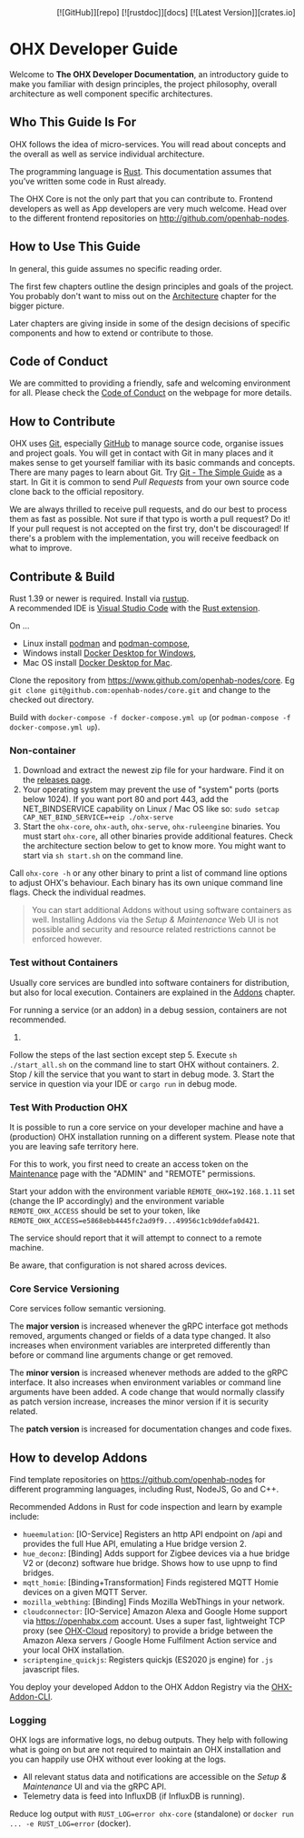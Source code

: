 <span style="float:right">
  [![GitHub]][repo]
  [![rustdoc]][docs]
  [![Latest Version]][crates.io]
</span>

[GitHub]: /img/github.svg
[repo]: https://github.com/openhab-nodes/core
[rustdoc]: /img/rustdoc.svg
[docs]: https://github.com/openhab-nodes/core
[Latest Version]: https://img.shields.io/crates/v/ohx-core.svg?style=social
[crates.io]: https://crates.io/crates/ohx-core

<div style="clear:both"></div>

# OHX Developer Guide

Welcome to **The OHX Developer Documentation**, an introductory guide to make you familiar with design principles, the project philosophy, overall architecture as well component specific architectures.

## Who This Guide Is For
OHX follows the idea of micro-services.
You will read about concepts and the overall as well as service individual architecture.

The programming language is [Rust](https://doc.rust-lang.org/book).
This documentation assumes that you’ve written some code in Rust already.

The OHX Core is not the only part that you can contribute to.
Frontend developers as well as App developers are very much welcome.
Head over to the different frontend repositories on http://github.com/openhab-nodes.

## How to Use This Guide

In general, this guide assumes no specific reading order.

The first few chapters outline the design principles and goals of the project.
You probably don't want to miss out on the [Architecture](/developer/architecture) chapter for the bigger picture.

Later chapters are giving inside in some of the design decisions of specific components and how to extend or contribute to those.

## Code of Conduct

We are committed to providing a friendly, safe and welcoming environment for all.
Please check the [Code of Conduct](https://openhabx.com/conduct) on the webpage for more details.

## How to Contribute

OHX uses [Git](https://git-scm.com), especially [GitHub](https://github.com/openhab-nodes) to manage source code, organise issues and project goals.
You will get in contact with Git in many places and it makes sense to get yourself familiar with its basic commands and concepts.
There are many pages to learn about Git.
Try [Git - The Simple Guide](http://rogerdudler.github.io/git-guide) as a start.
In Git it is common to send *Pull Requests* from your own source code clone back to the official repository.

We are always thrilled to receive pull requests, and do our best to process them as fast as possible.
Not sure if that typo is worth a pull request?
Do it! If your pull request is not accepted on the first try, don't be discouraged!
If there's a problem with the implementation, you will receive feedback on what to improve.


## Contribute &amp; Build

Rust 1.39 or newer is required.
Install via [rustup](https://rustup.rs/).<br>
A recommended IDE is [Visual Studio Code](https://code.visualstudio.com/) with the [Rust extension](https://marketplace.visualstudio.com/items?itemName=rust-lang.rust).

On &hellip;

* Linux install [podman](https://github.com/containers/libpod/blob/master/install.md) and [podman-compose](https://github.com/muayyad-alsadi/podman-compose),
* Windows install [Docker Desktop for Windows](https://docs.docker.com/docker-for-windows/install/),
* Mac OS install [Docker Desktop for Mac](https://docs.docker.com/docker-for-mac/install/).

Clone the repository from https://www.github.com/openhab-nodes/core.
Eg `git clone git@github.com:openhab-nodes/core.git` and change to the checked out directory.

Build with `docker-compose -f docker-compose.yml up` (or `podman-compose -f docker-compose.yml up`).

### Non-container

1. Download and extract the newest zip file for your hardware.
   Find it on the [releases page](https://github.com/openhab-nodes/core/releases).
2. Your operating system may prevent the use of "system" ports (ports below 1024).
   If you want port 80 and port 443, add the NET_BINDSERVICE capability on Linux / Mac OS like so:
   `sudo setcap CAP_NET_BIND_SERVICE=+eip ./ohx-serve`
3. Start the `ohx-core`, `ohx-auth`, `ohx-serve`, `ohx-ruleengine` binaries.
   You must start `ohx-core`, all other binaries provide additional features.
   Check the architecture section below to get to know more.
   You might want to start via `sh start.sh` on the command line.
  
Call `ohx-core -h` or any other binary to print a list of command line options to adjust OHX's behaviour.
 Each binary has its own unique command line flags. Check the individual readmes.

> You can start additional Addons without using software containers as well.
   Installing Addons via the *Setup & Maintenance* Web UI is not possible
   and security and resource related restrictions cannot be enforced however.


### Test without Containers

Usually core services are bundled into software containers for distribution, but also for local execution.
Containers are explained in the [Addons](/developer/addons) chapter.

For running a service (or an addon) in a debug session, containers are not recommended.

1.
Follow the steps of the last section except step 5.
Execute `sh ./start_all.sh` on the command line to start OHX without containers.
2.
Stop / kill the service that you want to start in debug mode.
3.
Start the service in question via your IDE or `cargo run` in debug mode.

### Test With Production OHX

It is possible to run a core service on your developer machine and have a (production) OHX installation running on a different system.
Please note that you are leaving safe territory here.

For this to work, you first need to create an access token on the <a class="demolink" href="">Maintenance</a> page with the "ADMIN" and "REMOTE" permissions.

Start your addon with the environment variable `REMOTE_OHX=192.168.1.11` set (change the IP accordingly) and the environment variable `REMOTE_OHX_ACCESS` should be set to your token, like `REMOTE_OHX_ACCESS=e5868ebb4445fc2ad9f9...49956c1cb9ddefa0d421`.

The service should report that it will attempt to connect to a remote machine.

Be aware, that configuration is not shared across devices.

### Core Service Versioning

Core services follow semantic versioning.

The **major version** is increased whenever the gRPC interface got methods removed, arguments changed or fields of a data type changed.
It also increases when environment variables are interpreted differently than before or command line arguments change or get removed.

The **minor version** is increased whenever methods are added to the gRPC interface.
It also increases when environment variables or command line arguments have been added.
A code change that would normally classify as patch version increase, increases the minor version if it is security related.

The **patch version** is increased for documentation changes and code fixes.

## How to develop Addons

Find template repositories on https://github.com/openhab-nodes for different programming languages,
including Rust, NodeJS, Go and C++.

Recommended Addons in Rust for code inspection and learn by example include:

* `hueemulation`: [IO-Service] Registers an http API endpoint on /api and provides the full Hue API, emulating a Hue bridge version 2.
* `hue_deconz`: [Binding] Adds support for Zigbee devices via a hue bridge V2 or (deconz) software hue bridge.
   Shows how to use upnp to find bridges.
* `mqtt_homie`: [Binding+Transformation] Finds registered MQTT Homie devices on a given MQTT Server.
* `mozilla_webthing`: [Binding] Finds Mozilla WebThings in your network. 
* `cloudconnector`: [IO-Service] Amazon Alexa and Google Home support via https://openhabx.com account.
   Uses a super fast, lightweight TCP proxy (see [OHX-Cloud](https://github.com/openhab-nodes/cloud) repository) to provide
   a bridge between the Amazon Alexa servers / Google Home Fulfilment Action service and your local OHX installation.
* `scriptengine_quickjs`: Registers quickjs (ES2020 js engine) for `.js` javascript files.

You deploy your developed Addon to the OHX Addon Registry via the [OHX-Addon-CLI](https://github.com/openhab-nodes/cloud-addon-registry-cli).

### Logging
 
OHX logs are informative logs, no debug outputs.
They help with following what is going on but are not required to maintain an OHX installation and you can happily use
OHX without ever looking at the logs.
- All relevant status data and notifications are accessible on the *Setup & Maintenance* UI and via the gRPC API.
- Telemetry data is feed into InfluxDB (if InfluxDB is running).

Reduce log output with `RUST_LOG=error ohx-core` (standalone) or `docker run ... -e RUST_LOG=error` (docker).
